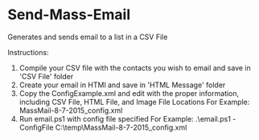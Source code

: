 # Send-Mass-Email

Generates and sends email to a list in a CSV File

Instructions:

1) Compile your CSV file with the contacts you wish to email and save in 'CSV File' folder
2) Create your email in HTMl and save in 'HTML Message' folder
3) Copy the ConfigExample.xml and edit with the proper information, including CSV File, HTML File, and Image File Locations
        For Example: MassMail-8-7-2015_config.xml
4) Run email.ps1 with config file specified
		For Example: .\email.ps1 -ConfigFile C:\temp\MassMail-8-7-2015_config.xml

